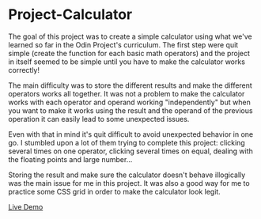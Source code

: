 # Project-Calculator

The goal of this project was to create a simple calculator using what we've learned so far in the Odin Project's curriculum. 
The first step were quit simple (create the function for each basic math operators) and the project in itself seemed to be simple until you have to make the calculator works correctly!

The main difficulty was to store the different results and make the different operators works all together. It was not a problem to make the calculator works with each operator and operand working "independently" but when you want to make it works using the result and the operand of the previous operation it can easily lead to some unexpected issues.

Even with that in mind it's quit difficult to avoid unexpected behavior in one go. I stumbled upon a lot of them trying to complete this project: clicking several times on one operator, clicking several times on equal, dealing with the floating points and large number...

Storing the result and make sure the calculator doesn't behave illogically was the main issue for me in this project. It was also a good way for me to practice some CSS grid in order to make the calculator look legit.

[Live Demo](https://hlokman.github.io/Project-Calculator/)